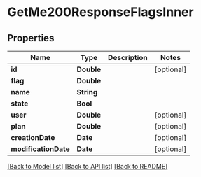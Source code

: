 # GetMe200ResponseFlagsInner

## Properties
Name | Type | Description | Notes
------------ | ------------- | ------------- | -------------
**id** | **Double** |  | [optional] 
**flag** | **Double** |  | 
**name** | **String** |  | 
**state** | **Bool** |  | 
**user** | **Double** |  | [optional] 
**plan** | **Double** |  | [optional] 
**creationDate** | **Date** |  | [optional] 
**modificationDate** | **Date** |  | [optional] 

[[Back to Model list]](../README.md#documentation-for-models) [[Back to API list]](../README.md#documentation-for-api-endpoints) [[Back to README]](../README.md)



